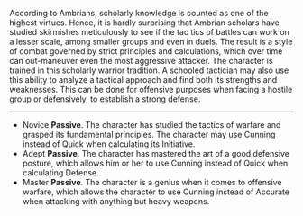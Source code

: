 According to Ambrians, scholarly knowledge is counted as one of the highest virtues. Hence, it is hardly surprising that Ambrian scholars have studied skirmishes meticulously to see if the tac tics of battles can work on a lesser scale, among smaller groups and even in duels. The result is a style of combat governed by strict principles and calculations, which over time can out-maneuver even the most aggressive attacker. The character is trained in this scholarly warrior tradition. A schooled tactician may also use this ability to analyze a tactical approach and find both its strengths and weaknesses. This can be done for offensive purposes when facing a hostile group or defensively, to establish a strong defense.

---
- Novice **Passive**. The character has studied the tactics of warfare and grasped its fundamental principles. The character may use Cunning instead of Quick when calculating its Initiative.
- Adept **Passive**. The character has mastered the art of a good defensive posture, which allows him or her to use Cunning instead of Quick when calculating Defense.
- Master **Passive**. The character is a genius when it comes to offensive warfare, which allows the character to use Cunning instead of Accurate when attacking with anything but heavy weapons.